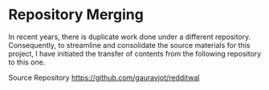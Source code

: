 # Repository Merging

In recent years, there is duplicate work done under a different repository. Consequently, to streamline and consolidate the source materials for this project, I have initiated the transfer of contents from the following repository to this one.

Source Repository
https://github.com/gauravjot/redditwal
